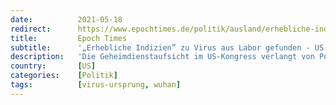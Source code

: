 ```yaml
---
date:          2021-05-18
redirect:      https://www.epochtimes.de/politik/ausland/erhebliche-indizien-zu-virus-aus-labor-gefunden-geheimdienstausschuss-fordert-biden-zum-handeln-auf-a3515052.html?telegram=1
title:         Epoch Times
subtitle:      '„Erhebliche Indizien” zu Virus aus Labor gefunden - US-Geheimdienstausschuss fordert Biden zum Handeln auf'
description:   'Die Geheimdienstaufsicht im US-Kongress verlangt von Politik und Geheimdienstbehörden Aufklärung über ihre Kenntnisse in Bezug auf den Ursprung des Coronavirus. In den Fokus gerät dabei auch die Wuhan-Labor-Theorie und die Finanzierung des Labors mit US-Mitteln. Auch zur in Wuhan ansässigen "Gain-of-function-Forschung", die an der Erhöhung der Übertragbarkeit und Virulenz von Krankheitserregern forscht, gibt es kritische Fragen.'
country:       [US]
categories:    [Politik]
tags:          [virus-ursprung, wuhan]
---
```

